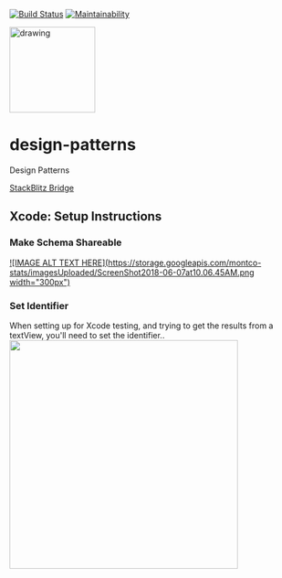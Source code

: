 [![Build Status](https://travis-ci.com/mchirico/design-patterns.svg?branch=develop)](https://travis-ci.com/mchirico/design-patterns)
[![Maintainability](https://api.codeclimate.com/v1/badges/1c3bc25de7b271e74b43/maintainability)](https://codeclimate.com/github/mchirico/design-patterns/maintainability)

<a href='https://jira.aipiggybot.io/projects/DP/issues/DP-1?filter=allopenissues'>
<img src="https://storage.googleapis.com/montco-stats/JiraSoftware.png" alt="drawing" width="150px;"/>
         </a>


# design-patterns
Design Patterns

[StackBlitz Bridge](https://stackblitz.com/github/mchirico/design-patterns/tree/develop/Bridge/angular/bridge)



## Xcode: Setup Instructions

### Make Schema Shareable

[![IMAGE ALT TEXT HERE](https://storage.googleapis.com/montco-stats/imagesUploaded/ScreenShot2018-06-07at10.06.45AM.png width="300px")](https://player.vimeo.com/video/273896893)


### Set Identifier

When setting up for Xcode testing, and trying to get the results from a textView, you'll need
to set the identifier..
<img src='https://storage.googleapis.com/montco-stats/imagesUploaded/ScreenShot2018-06-07at9.55.11AM.png' width="400px">
